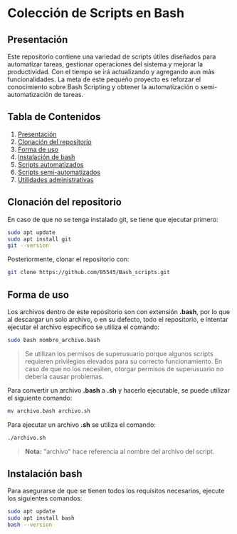 # Colección de Scripts en Bash

## Presentación
Este repositorio contiene una variedad de scripts útiles diseñados para automatizar tareas, gestionar operaciones del sistema y mejorar la productividad. Con el tiempo se irá actualizando y agregando aun más funcionalidades. La meta de este pequeño proyecto es reforzar el conocimiento sobre Bash Scripting y obtener la automatización o semi-automatización de tareas.

## Tabla de Contenidos
1. [Presentación](#presentación)
2. [Clonación del repositorio](#clonación-del-repositorio)
3. [Forma de uso](#forma-de-uso)
4. [Instalación de bash](#instalación-bash)
5. [Scripts automatizados](automatizados/)
6. [Scripts semi-automatizados](semi-automatizados/)
7. [Utilidades administrativas](utilidades/)

## Clonación del repositorio
En caso de que no se tenga instalado git, se tiene que ejecutar primero:
```sh
sudo apt update
sudo apt install git
git --version
```
Posteriormente, clonar el repositorio con:
```sh
git clone https://github.com/05545/Bash_scripts.git
```
## Forma de uso
Los archivos dentro de este repositorio son con extensión **.bash**, por lo que al descargar un solo archivo, o en su defecto, todo el repositorio, e intentar ejecutar el archivo especifico se utiliza el comando:
```sh
sudo bash nombre_archivo.bash
```
> Se utilizan los permisos de superusuario porque algunos scripts requieren privilegios elevados para su correcto funcionamiento. En caso de que no los necesiten, otorgar permisos de superusuario no debería causar problemas.

Para convertir un archivo **.bash** a **.sh** y hacerlo ejecutable, se puede utilizar el siguiente comando:
```sh
mv archivo.bash archivo.sh
```
Para ejecutar un archivo **.sh** se utiliza el comando:
```sh
./archivo.sh
```
> **Nota:** "archivo" hace referencia al nombre del archivo del script.

## Instalación bash
Para asegurarse de que se tienen todos los requisitos necesarios, ejecute los siguientes comandos: 
```bash 
sudo apt update
sudo apt install bash
bash --version
```
